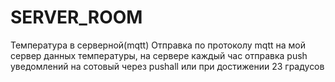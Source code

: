 # SERVER_ROOM
Температура в серверной(mqtt) 
Отправка по протоколу mqtt на мой сервер данных температуры, на сервере каждый час отправка push уведомлений на сотовый через pushall или при достижении 23 градусов
